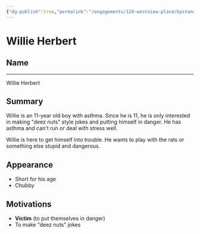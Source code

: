 ```yaml
---
{"dg-publish":true,"permalink":"/engagements/120-westview-place/bystanders/willie-herbert/","noteIcon":"","created":"2024-08-22T12:44:20.000-04:00","updated":"2025-01-07T22:40:41.807-05:00"}
---
```


# Willie Herbert

## Name
----
Willie Herbert

## Summary
Willie is an 11-year old boy with asthma. Since he is 11, he is only interested in making "deez nuts" style jokes and putting himself in danger. He has asthma and can't run or deal with stress well.

Willie is here to get himself into trouble. He wants to play with the rats or something else stupid and dangerous.

## Appearance
- Short for his age
- Chubby

## Motivations
- **Victim** (to put themselves in danger)
- To make "deez nuts" jokes